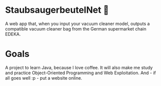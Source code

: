 # StaubsaugerbeutelNet 👝
A web app that, when you input your vacuum cleaner model, outputs a compatible vacuum cleaner bag from the German supermarket chain EDEKA.


# Goals
A project to learn Java, because I love coffee. It will also make me study and practice Object-Oriented Programming and Web Exploitation. And - if all goes well :p - put a website online.
